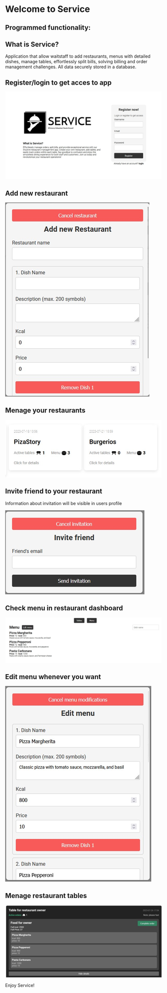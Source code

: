 # Welcome to Service

## Programmed functionality:

## What is Service?

Application that allow waitstaff to add restaurants, menus with detailed dishes, manage tables, effortlessly split bills, solving billing and order management challenges. All data securely stored in a database.

## Register/login to get acces to app

![register user](./client/public/Service.jpg)

## Add new restaurant

![new restaurant](./client/public/makeNewRestaurant.jpg)

## Menage your restaurants

![menage restaurant](./client/public/restaurantsBlock.jpg)

## Invite friend to your restaurant

Information about invitation will be visible in users profile

![invite friend](./client/public/inviteFriend.jpg)

## Check menu in restaurant dashboard

![check menu in restaurant dashboard](./client/public/checkMenu.jpg)

## Edit menu whenever you want

![edit menu in restaurant dashboard](./client/public/editMenu.jpg)

## Menage restaurant tables

![menage tables](./client/public/menageTables.jpg)

Enjoy Service!

